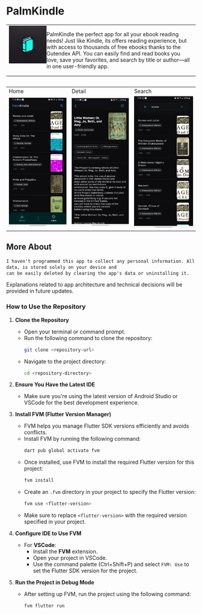 # PalmKindle 
<table>
  <tr>
    <td>
        <img src="https://raw.githubusercontent.com/gusentanan/palm-kindle/refs/heads/main/android/app/src/main/res/mipmap-xxxhdpi/ic_launcher.png" height=100 align="left"> 
        <p> 
         PalmKindle the perfect app for all your ebook reading needs! Just like Kindle, its offers reading experience, but with access to thousands of free ebooks thanks to the Gutendex API. You can easily find and read books you love, save your favorites, and search by title or author—all in one user-friendly app.
        </p>
    </td>
  </tr>
</table>
<table>

<table>
  <tr>
     <td>Home</td>
     <td>Detail</td>
     <td>Search</td>
  </tr>
  <tr>
    <td><img src="arts/home.jpg" width=280 ></td>
    <td><img src="arts/detail.jpg" width=280 ></td>
    <td><img src="arts/search.jpg" width=280 ></td>
  </tr>
</table>

## More About
```
I haven't programmed this app to collect any personal information. All data, is stored solely on your device and
can be easily deleted by clearing the app's data or uninstalling it.
```
Explanations related to app architecture and technical decisions will be provided in future updates.

### How to Use the Repository

1. **Clone the Repository**
   - Open your terminal or command prompt.
   - Run the following command to clone the repository:
     ```sh
     git clone <repository-url>
     ```
   - Navigate to the project directory:
     ```sh
     cd <repository-directory>
     ```

2. **Ensure You Have the Latest IDE**
   - Make sure you're using the latest version of Android Studio or VSCode for the best development experience.

3. **Install FVM (Flutter Version Manager)**
   - FVM helps you manage Flutter SDK versions efficiently and avoids conflicts.
   - Install FVM by running the following command:
     ```sh
     dart pub global activate fvm
     ```
   - Once installed, use FVM to install the required Flutter version for this project:
     ```sh
     fvm install
     ```
   - Create an `.fvm` directory in your project to specify the Flutter version:
     ```sh
     fvm use <flutter-version>
     ```
   - Make sure to replace `<flutter-version>` with the required version specified in your project.

4. **Configure IDE to Use FVM**
   - For **VSCode**:
     - Install the **FVM** extension.
     - Open your project in VSCode.
     - Use the command palette (Ctrl+Shift+P) and select `FVM: Use` to set the Flutter SDK version for the project.

5. **Run the Project in Debug Mode**
   - After setting up FVM, run the project using the following command:
     ```sh
     fvm flutter run
     ```
